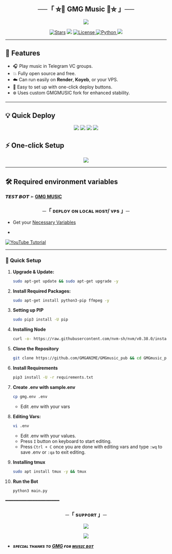 <h2 align="center">
    ──「 ⛦🦋 GMG Music 🦋⛦ 」──
</h2>

<p align="center">
  <img src="https://files.catbox.moe/jafmy8.png">
</p>
<p align="center">
<a href="https://github.com/GMGANIME//GMGmusic_pub/stargazers"><img src="https://img.shields.io/github/stars/GMGANIME/GMGmusic_pub?color=black&logo=github&logoColor=black&style=for-the-badge" alt="Stars" /></a>
<a href="https://github.com/GMGANIME//GMGmusic_pub/network/members"> <img src="https://img.shields.io/github/forks/GMGANIME/GMGmusic_pub?color=black&logo=github&logoColor=black&style=for-the-badge" /></a>
<a href="https://github.com/GMGANIME//GMGmusic_pub/blob/master/LICENSE"> <img src="https://img.shields.io/badge/License-GMG%20Protect-blueviolet?style=for-the-badge" alt="License" /> </a>
<a href="https://www.python.org/"> <img src="https://img.shields.io/badge/Written%20in-Python-orange?style=for-the-badge&logo=python" alt="Python" /> </a>
<a href="https://github.com/GMGANIME/GMGmusic_pub/commits/main"> <img src="https://img.shields.io/github/last-commit/GMGANIME/GMGmusic_pub?color=blue&logo=github&logoColor=green&style=for-the-badge" /></a>
</p>

---

## 🚀 Features

- 🎧 Play music in Telegram VC groups.
- 💥 Fully open source and free.
- ☁️ Can run easily on **Render**, **Koyeb**, or your VPS.
- 🌱 Easy to set up with one-click deploy buttons.
- ❄️ Uses custom GMGMUSIC fork for enhanced stability.

---


## 💡 Quick Deploy

<p align="center">
<a href="https://render.com/deploy?repo=https://github.com/GMGANIME/GMGmusic_pub"><img src="https://img.shields.io/badge/-Deploy%20to%20Render-blueviolet?style=for-the-badge&logo=render"></a>
<a href="https://app.koyeb.com/deploy?type=git&repository=github.com/GMGANIME/GMGmusic_pub&branch=main&name=GMG-music-bot"><img src="https://img.shields.io/badge/-Deploy%20to%20Koyeb-green?style=for-the-badge&logo=koyeb"></a>
<a href="https://railway.app/new/template?template=https://github.com/GMGANIME/GMGmusic_pub&plugins=postgresql"><img src="https://img.shields.io/badge/-Deploy%20to%20Railway-cyan?style=for-the-badge&logo=railway"></a>
<a href="https://heroku.com/deploy?template=https://github.com/GMGANIME/GMGmusic_pub"><img src="https://img.shields.io/badge/-Deploy%20to%20Heroku-purple?style=for-the-badge&logo=heroku"></a>
</p>




## ⚡ One-click Setup

<p align="center">
<a href="https://github.com/GMGANIME/GMGmusic_pub/fork"><img src="https://img.shields.io/badge/-Fork%20Repo-black?style=for-the-badge&logo=github"></a>
</p>

---

## 🛠️ Required environment variables




**𝙏𝙀𝙎𝙏 𝘽𝙊𝙏 ➣ [ GMG MUSIC ](https://t.me/MUSICGMGBOT)**



<h3 align="center">
    ─「 ᴅᴇᴩʟᴏʏ ᴏɴ ʟᴏᴄᴀʟ ʜᴏsᴛ/ ᴠᴘs 」─
</h3>

- Get your [Necessary Variables](https://github.com/GMGANIME/GMGmusic_pub/blob/main/frozen.env)
- <p align="center">
<a href="https://youtube.com/@gmganime_all?si=k8O2823tsJoxxBH1"><img src="https://img.shields.io/badge/Watch%20on-YouTube-red?style=for-the-badge&logo=youtube" alt="YouTube Tutorial"/></a>
</p>

---

### 🔧 Quick Setup

1. **Upgrade & Update:**
   ```bash
   sudo apt-get update && sudo apt-get upgrade -y
   ```

2. **Install Required Packages:**
   ```bash
   sudo apt-get install python3-pip ffmpeg -y
   ```
3. **Setting up PIP**
   ```bash
   sudo pip3 install -U pip
   ```
4. **Installing Node**
   ```bash
   curl -o- https://raw.githubusercontent.com/nvm-sh/nvm/v0.38.0/install.sh | bash && source ~/.bashrc && nvm install v18
   ```
5. **Clone the Repository**
   ```bash
   git clone https://github.com/GMGANIME/GMGmusic_pub && cd GMGmusic_pub
   ```
6. **Install Requirements**
   ```bash
   pip3 install -U -r requirements.txt
   ```
7. **Create .env  with sample.env**
   ```bash
   cp gmg.env .env
   ```
   - Edit .env with your vars
8. **Editing Vars:**
   ```bash
   vi .env
   ```
   - Edit .env with your values.
   - Press `I` button on keyboard to start editing.
   - Press `Ctrl + C`  once you are done with editing vars and type `:wq` to save .env or `:qa` to exit editing.
9. **Installing tmux**
    ```bash
    sudo apt install tmux -y && tmux
    ```
10. **Run the Bot**
    ```bash
    python3 main.py
━━━━━━━━━━━━━━━━━━━━

<h3 align="center">
    ─「 sᴜᴩᴩᴏʀᴛ 」─
</h3>

<p align="center">
<a href="https://t.me/animechatgmg"><img src="https://img.shields.io/badge/-Support%20Group-blue.svg?style=for-the-badge&logo=Telegram"></a>
</p>

<p align="center">
<a href="https://t.me/gmganime"><img src="https://img.shields.io/badge/-Support%20Channel-blue.svg?style=for-the-badge&logo=Telegram"></a>
</p>

- <b> _sᴩᴇᴄɪᴀʟ ᴛʜᴀɴᴋs ᴛᴏ [GMG](https://t.me/gmganime) ғᴏʀ [ᴍᴜsɪᴄ ʙᴏᴛ](https://t.me/MUSICGMGBOT)_</b>
